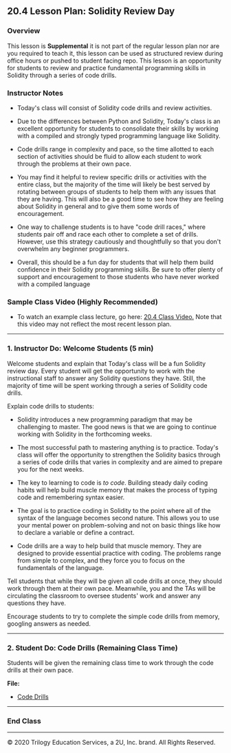 ## 20.4 Lesson Plan: Solidity Review Day

### Overview

This lesson is **Supplemental** it is not part of the regular lesson plan nor are you required to teach it, this lesson can be used as structured review during office hours or pushed to student facing repo. This lesson is an opportunity for students to review and practice fundamental programming skills in Solidity through a series of code drills.

### Instructor Notes

* Today's class will consist of Solidity code drills and review activities.

* Due to the differences between Python and Solidity, Today's class is an excellent opportunity for students to consolidate their skills by working with a compiled and strongly typed programming language like Solidity.

* Code drills range in complexity and pace, so the time allotted to each section of activities should be fluid to allow each student to work through the problems at their own pace.

* You may find it helpful to review specific drills or activities with the entire class, but the majority of the time will likely be best served by rotating between groups of students to help them with any issues that they are having. This will also be a good time to see how they are feeling about Solidity in general and to give them some words of encouragement.

* One way to challenge students is to have "code drill races," where students pair off and race each other to complete a set of drills. However, use this strategy cautiously and thoughtfully so that you don't overwhelm any beginner programmers.

* Overall, this should be a fun day for students that will help them build confidence in their Solidity programming skills. Be sure to offer plenty of support and encouragement to those students who have never worked with a compiled language

### Sample Class Video (Highly Recommended)
* To watch an example class lecture, go here: [20.4 Class Video.](https://codingbootcamp.hosted.panopto.com/Panopto/Pages/Viewer.aspx?id=aed7b919-b3e3-4440-b4d2-ab28004ce6f0) Note that this video may not reflect the most recent lesson plan.

---

### 1. Instructor Do: Welcome Students (5 min)

Welcome students and explain that Today's class will be a fun Solidity review day. Every student will get the opportunity to work with the instructional staff to answer any Solidity questions they have. Still, the majority of time will be spent working through a series of Solidity code drills.

Explain code drills to students:

* Solidity introduces a new programming paradigm that may be challenging to master. The good news is that we are going to continue working with Solidity in the forthcoming weeks.

* The most successful path to mastering anything is to practice. Today's class will offer the opportunity to strengthen the Solidity basics through a series of code drills that varies in complexity and are aimed to prepare you for the next weeks.

* The key to learning to code is _to code_. Building steady daily coding habits will help build muscle memory that makes the process of typing code and remembering syntax easier.

* The goal is to practice coding in Solidity to the point where all of the syntax of the language becomes second nature. This allows you to use your mental power on problem-solving and not on basic things like how to declare a variable or define a contract.

* Code drills are a way to help build that muscle memory. They are designed to provide essential practice with coding. The problems range from simple to complex, and they force you to focus on the fundamentals of the language.

Tell students that while they will be given all code drills at once, they should work through them at their own pace. Meanwhile, you and the TAs will be circulating the classroom to oversee students' work and answer any questions they have.

Encourage students to try to complete the simple code drills from memory, googling answers as needed.

---

### 2. Student Do: Code Drills (Remaining Class Time)

Students will be given the remaining class time to work through the code drills at their own pace.

**File:**

* [Code Drills](Activities/)

---

### End Class

---

© 2020 Trilogy Education Services, a 2U, Inc. brand. All Rights Reserved.
